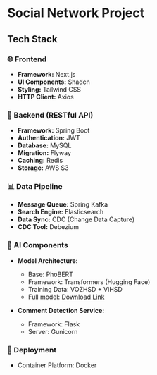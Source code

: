 # Social Network Project

## Tech Stack

### 🌐 Frontend

- **Framework:** Next.js
- **UI Components:** Shadcn
- **Styling:** Tailwind CSS
- **HTTP Client:** Axios

### 🔧 Backend (RESTful API)

- **Framework:** Spring Boot
- **Authentication:** JWT
- **Database:** MySQL
- **Migration:** Flyway
- **Caching:** Redis
- **Storage:** AWS S3

### 📊 Data Pipeline

- **Message Queue:** Spring Kafka
- **Search Engine:** Elasticsearch
- **Data Sync:** CDC (Change Data Capture)
- **CDC Tool:** Debezium

### 🤖 AI Components

- **Model Architecture:**

  - Base: PhoBERT
  - Framework: Transformers (Hugging Face)
  - Training Data: VOZHSD + ViHSD
  - Full model: [Download Link](https://drive.google.com/file/d/19ICXGjJ5tbpJWBAV0JG0icNnt8Ww_yro/view?usp=sharing)

- **Comment Detection Service:**
  - Framework: Flask
  - Server: Gunicorn


### 🚀 Deployment

- Container Platform: Docker
